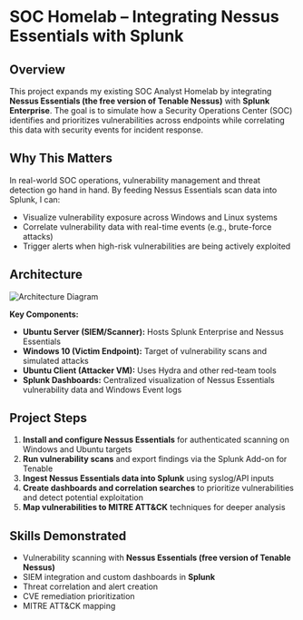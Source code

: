 # SOC Homelab – Integrating Nessus Essentials with Splunk

## Overview
This project expands my existing SOC Analyst Homelab by integrating **Nessus Essentials (the free version of Tenable Nessus)** with **Splunk Enterprise**. The goal is to simulate how a Security Operations Center (SOC) identifies and prioritizes vulnerabilities across endpoints while correlating this data with security events for incident response.

## Why This Matters
In real-world SOC operations, vulnerability management and threat detection go hand in hand. By feeding Nessus Essentials scan data into Splunk, I can:
- Visualize vulnerability exposure across Windows and Linux systems
- Correlate vulnerability data with real-time events (e.g., brute-force attacks)
- Trigger alerts when high-risk vulnerabilities are being actively exploited

## Architecture
![Architecture Diagram](Architecture-Diagram.png)

**Key Components:**
- **Ubuntu Server (SIEM/Scanner):** Hosts Splunk Enterprise and Nessus Essentials  
- **Windows 10 (Victim Endpoint):** Target of vulnerability scans and simulated attacks  
- **Ubuntu Client (Attacker VM):** Uses Hydra and other red-team tools  
- **Splunk Dashboards:** Centralized visualization of Nessus Essentials vulnerability data and Windows Event logs  

## Project Steps
1. **Install and configure Nessus Essentials** for authenticated scanning on Windows and Ubuntu targets  
2. **Run vulnerability scans** and export findings via the Splunk Add-on for Tenable  
3. **Ingest Nessus Essentials data into Splunk** using syslog/API inputs  
4. **Create dashboards and correlation searches** to prioritize vulnerabilities and detect potential exploitation  
5. **Map vulnerabilities to MITRE ATT&CK** techniques for deeper analysis  

## Skills Demonstrated
- Vulnerability scanning with **Nessus Essentials (free version of Tenable Nessus)**  
- SIEM integration and custom dashboards in **Splunk**  
- Threat correlation and alert creation  
- CVE remediation prioritization  
- MITRE ATT&CK mapping  
